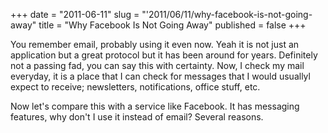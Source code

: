 +++
date = "2011-06-11"
slug = "'2011/06/11/why-facebook-is-not-going-away"
title = "Why Facebook Is Not Going Away"
published = false
+++

You remember email, probably using it even now. Yeah it is not just an application but a great protocol but it has been around for years. Definitely not a passing fad, you can say this with certainty. Now, I check my mail everyday, it is a place that I can check for messages that I would usuallyl expect to receive; newsletters, notifications, office stuff, etc.

Now let's compare this with a service like Facebook. It has messaging features, why don't I use it instead of email? Several reasons.
